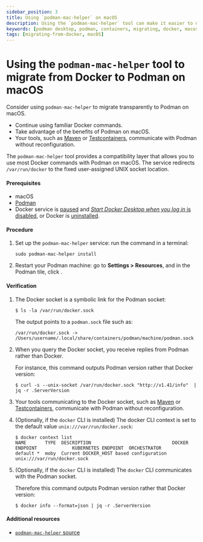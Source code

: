 ```yaml
---
sidebar_position: 3
title: Using `podman-mac-helper` on macOS
description: Using the `podman-mac-helper` tool can make it easier to migrate from Docker to Podman on macOS, as it allows you to continue using familiar Docker commands while taking advantage of the benefits of Podman.
keywords: [podman desktop, podman, containers, migrating, docker, macos]
tags: [migrating-from-docker, mac0S]
---
```


# Using the `podman-mac-helper` tool to migrate from Docker to Podman on macOS

Consider using `podman-mac-helper` to migrate transparently to Podman on macOS.

- Continue using familiar Docker commands.
- Take advantage of the benefits of Podman on macOS.
- Your tools, such as [Maven](https://maven.apache.org/) or [Testcontainers](https://www.testcontainers.com/), communicate with Podman without reconfiguration.

The `podman-mac-helper` tool provides a compatibility layer that allows you to use most Docker commands with Podman on macOS.
The service redirects `/var/run/docker` to the fixed user-assigned UNIX socket location.

#### Prerequisites

- macOS
- [Podman](/docs/installation/macos-install)
- Docker service is [paused](https://docs.docker.com/desktop/use-desktop/pause/) and [_Start Docker Desktop when you log in_ is disabled](https://docs.docker.com/desktop/settings/mac/), or Docker is [uninstalled](https://docs.docker.com/desktop/uninstall/).

#### Procedure

1. Set up the `podman-mac-helper` service: run the command in a terminal:

   ```shell-session
   sudo podman-mac-helper install
   ```

1. Restart your Podman machine: go to **<Icon icon="fa-solid fa-cog" size="lg" /> Settings > Resources**, and in the Podman tile, click <Icon icon="fa-solid fa-repeat" size="lg" />.

#### Verification

1. The Docker socket is a symbolic link for the Podman socket:

   ```shell-session
   $ ls -la /var/run/docker.sock
   ```

   The output points to a `podman.sock` file such as:

   ```shell-session
   /var/run/docker.sock -> /Users/username/.local/share/containers/podman/machine/podman.sock
   ```

1. When you query the Docker socket, you receive replies from Podman rather than Docker.

   For instance, this command outputs Podman version rather that Docker version:

   ```shell-session
   $ curl -s --unix-socket /var/run/docker.sock "http://v1.41/info"  | jq -r .ServerVersion
   ```

1. Your tools communicating to the Docker socket, such as [Maven](https://maven.apache.org/) or [Testcontainers](https://www.testcontainers.com/), communicate with Podman without reconfiguration.

1. (Optionally, if the `docker` CLI is installed) The docker CLI context is set to the default value `unix:///var/run/docker.sock`:

   ```shell-session
   $ docker context list
   NAME       TYPE  DESCRIPTION                              DOCKER ENDPOINT             KUBERNETES ENDPOINT  ORCHESTRATOR
   default *  moby  Current DOCKER_HOST based configuration  unix:///var/run/docker.sock
   ```

1. (Optionally, if the `docker` CLI is installed) The `docker` CLI communicates with the Podman socket.

   Therefore this command outputs Podman version rather that Docker version:

   ```shell-session
   $ docker info --format=json | jq -r .ServerVersion
   ```

#### Additional resources

- [`podman-mac-helper` source](https://github.com/containers/podman/tree/main/cmd/podman-mac-helper)
